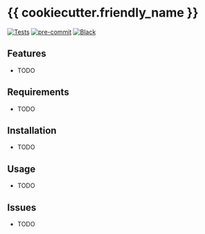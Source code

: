 # {{ cookiecutter.friendly_name }}


[![Tests](https://github.com/{{cookiecutter.github_user}}/{{cookiecutter.project_name}}/workflows/Tests/badge.svg)][tests]
[![pre-commit](https://img.shields.io/badge/pre--commit-enabled-brightgreen?logo=pre-commit&logoColor=white)][pre-commit]
[![Black](https://img.shields.io/badge/code%20style-black-000000.svg)][black]

[tests]: https://github.com/{{cookiecutter.github_user}}/{{cookiecutter.project_name}}/actions?workflow=Tests
[pre-commit]: https://github.com/pre-commit/pre-commit
[black]: https://github.com/psf/black

## Features

- TODO

## Requirements

- TODO

## Installation

- TODO

## Usage

- TODO

## Issues

- TODO
